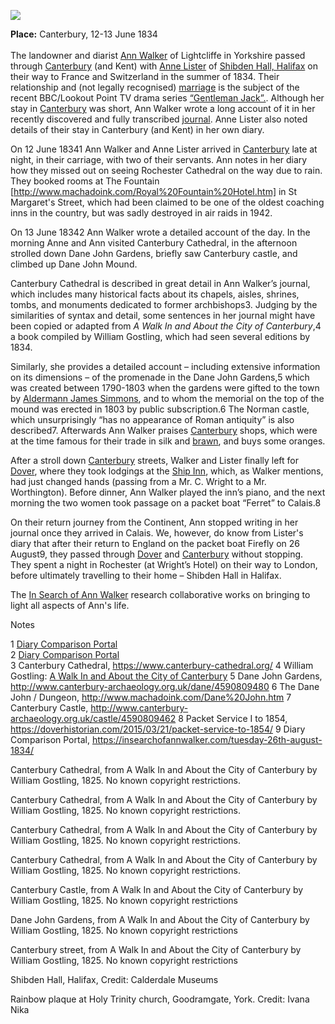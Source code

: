 <a href="https://dev.visual-essays.app"><img src="https://dev-visual-essays.netlify.app/images/ve-button.png"></a>
<param ve-config title="Ann Walker (1791-1840)" author="Ivana Nika" layout="vtl" banner="/images/banners/19c.jpg">

<param ve-entity eid="Q29303" aliases="Canterbury">

**Place:** Canterbury, 12-13 June 1834   
<br>
The landowner and diarist [Ann Walker](https://en.wikipedia.org/wiki/Ann_Walker_(landowner)) of Lightcliffe in Yorkshire passed through [Canterbury](/19c/19c-canterbury) (and Kent) with [Anne Lister](https://yorkcivictrust.co.uk/heritage/civic-trust-plaques/anne-lister-1791-1840/) of [Shibden Hall, Halifax](https://museums.calderdale.gov.uk/visit/shibden-hall) on their way to France and Switzerland in the summer of 1834. Their relationship and (not legally recognised) [marriage](https://yorkcivictrust.co.uk/heritage/civic-trust-plaques/anne-lister-1791-1840/) is the subject of the recent BBC/Lookout Point TV drama series [“Gentleman Jack”.](https://www.bbc.co.uk/programmes/m00059m9). Although her stay in [Canterbury](/19c/19c-canterbury) was short, Ann Walker wrote a long account of it in her recently discovered and fully transcribed [journal](https://www.catalogue.wyjs.org.uk/CalmView/Record.aspx?src=CalmView.Catalog&id=WYAS4971%2f7%2f1%2f5%2f1). Anne Lister also noted details of their stay in Canterbury (and Kent) in her own diary.

On 12 June 18341 Ann Walker and Anne Lister arrived in [Canterbury](/19c/19c-canterbury) late at night, in their carriage, with two of their servants. Ann notes in her diary how they missed out on seeing Rochester Cathedral on the way due to rain. They booked rooms at The Fountain [http://www.machadoink.com/Royal%20Fountain%20Hotel.htm] in St Margaret's Street, which had been claimed to be one of the oldest coaching inns in the country, but was sadly destroyed in air raids in 1942. 

On 13 June 18342  Ann Walker wrote a detailed account of the day. In the morning Anne and Ann visited Canterbury Cathedral, in the afternoon strolled down Dane John Gardens, briefly saw Canterbury castle, and climbed up Dane John Mound. 

Canterbury Cathedral is described in great detail in Ann Walker’s journal, which includes many historical facts about its chapels, aisles, shrines, tombs, and monuments dedicated to former archbishops3. Judging by the similarities of syntax and detail, some sentences in her journal might have been copied or adapted from _A Walk In and About the City of Canterbury_,4  a book compiled by William Gostling, which had seen several editions by 1834.

Similarly, she provides a detailed account – including extensive information on its dimensions – of the promenade in the Dane John Gardens,5 which was created between 1790-1803  when the gardens were gifted to the town by [Aldermann James Simmons](https://en.wikipedia.org/wiki/James_Simmons_(1741%E2%80%931807)), and to whom the memorial on the top of the mound was erected in 1803 by public subscription.6 The Norman castle, which unsurprisingly “has no appearance of Roman antiquity” is also described7. Afterwards Ann Walker praises [Canterbury](/19c/19c-canterbury) shops, which were at the time famous for their trade in silk and [brawn](https://en.wikipedia.org/wiki/Head_cheese), and buys some oranges. 

After a stroll down [Canterbury](/19c/19c-canterbury) streets, Walker and Lister finally left for [Dover](/19c/19c-dover), where they took lodgings at the [Ship Inn](http://www.dover-kent.com/Ship-Hotel.html), which, as Walker mentions, had just changed hands (passing from a Mr. C. Wright to a Mr. Worthington). Before dinner, Ann Walker played the inn’s piano, and the next morning the two women took passage on a packet boat “Ferret” to Calais.8

On their return journey from the Continent, Ann stopped writing in her journal once they arrived in Calais. We, however, do know from Lister's diary that after their return to England on the packet boat Firefly on 26 August9, they passed through [Dover](/19c/19c-dover) and [Canterbury](/19c/19c-canterbury) without stopping. They spent a night in Rochester (at Wright’s Hotel) on their way to London, before ultimately travelling to their home – Shibden Hall in Halifax.

The [In Search of Ann Walker](https://insearchofannwalker.com/) research collaborative works on bringing to light all aspects of Ann's life.

Notes

1 [Diary Comparison Portal](https://insearchofannwalker.com/thursday-12th-june-1834/)  
2 [Diary Comparison Portal](https://insearchofannwalker.com/friday-13th-june-1834/)    
3 Canterbury Cathedral, https://www.canterbury-cathedral.org/ 
4 William Gostling: [A Walk In and About the City of Canterbury](https://archive.org/details/walkinaboutcityo00gost/page/n7/mode/2up)
5 Dane John Gardens, http://www.canterbury-archaeology.org.uk/dane/4590809480 
6 The Dane John / Dungeon, http://www.machadoink.com/Dane%20John.htm 
7 Canterbury Castle, http://www.canterbury-archaeology.org.uk/castle/4590809462 
8 Packet Service I to 1854, https://doverhistorian.com/2015/03/21/packet-service-to-1854/ 
9 Diary Comparison Portal, https://insearchofannwalker.com/tuesday-26th-august-1834/ 



Canterbury Cathedral, from A Walk In and About the City of Canterbury by William Gostling, 1825. No known copyright restrictions.

Canterbury Cathedral, from A Walk In and About the City of Canterbury by William Gostling, 1825. No known copyright restrictions.

 Canterbury Cathedral, from A Walk In and About the City of Canterbury by William Gostling, 1825. No known copyright restrictions.

Canterbury Cathedral, from A Walk In and About the City of Canterbury by William Gostling, 1825. No known copyright restrictions.

Canterbury Castle, from A Walk In and About the City of Canterbury by William Gostling, 1825.
No known copyright restrictions

Dane John Gardens, from A Walk In and About the City of Canterbury by William Gostling, 1825.
No known copyright restrictions

Canterbury street, from A Walk In and About the City of Canterbury by William Gostling, 1825.
No known copyright restrictions

Shibden Hall, Halifax, Credit: Calderdale Museums 

Rainbow plaque at Holy Trinity church, Goodramgate, York.  Credit: Ivana Nika
